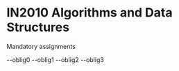 # IN2010 Algorithms and Data Structures

Mandatory assignments

--oblig0
--oblig1
--oblig2
--oblig3
